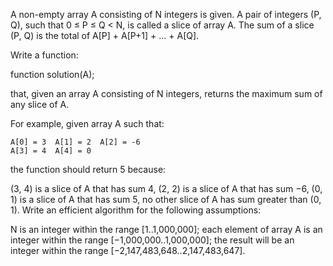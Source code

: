 A non-empty array A consisting of N integers is given. A pair of integers (P, Q), such that 0 ≤ P ≤ Q < N, is called a slice of array A. The sum of a slice (P, Q) is the total of A[P] + A[P+1] + ... + A[Q].

Write a function:

function solution(A);

that, given an array A consisting of N integers, returns the maximum sum of any slice of A.

For example, given array A such that:

    A[0] = 3  A[1] = 2  A[2] = -6
    A[3] = 4  A[4] = 0
the function should return 5 because:

(3, 4) is a slice of A that has sum 4,
(2, 2) is a slice of A that has sum −6,
(0, 1) is a slice of A that has sum 5,
no other slice of A has sum greater than (0, 1).
Write an efficient algorithm for the following assumptions:

N is an integer within the range [1..1,000,000];
each element of array A is an integer within the range [−1,000,000..1,000,000];
the result will be an integer within the range [−2,147,483,648..2,147,483,647].
